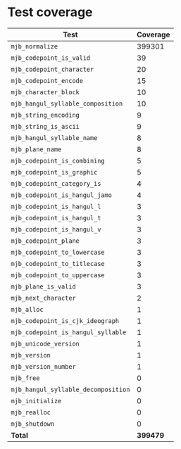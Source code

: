 # Test coverage

| Test                                | Coverage   |
| ----------------------------------- | ---------- |
| `mjb_normalize`                     | 399301     |
| `mjb_codepoint_is_valid`            | 39         |
| `mjb_codepoint_character`           | 20         |
| `mjb_codepoint_encode`              | 15         |
| `mjb_character_block`               | 10         |
| `mjb_hangul_syllable_composition`   | 10         |
| `mjb_string_encoding`               | 9          |
| `mjb_string_is_ascii`               | 9          |
| `mjb_hangul_syllable_name`          | 8          |
| `mjb_plane_name`                    | 8          |
| `mjb_codepoint_is_combining`        | 5          |
| `mjb_codepoint_is_graphic`          | 5          |
| `mjb_codepoint_category_is`         | 4          |
| `mjb_codepoint_is_hangul_jamo`      | 4          |
| `mjb_codepoint_is_hangul_l`         | 3          |
| `mjb_codepoint_is_hangul_t`         | 3          |
| `mjb_codepoint_is_hangul_v`         | 3          |
| `mjb_codepoint_plane`               | 3          |
| `mjb_codepoint_to_lowercase`        | 3          |
| `mjb_codepoint_to_titlecase`        | 3          |
| `mjb_codepoint_to_uppercase`        | 3          |
| `mjb_plane_is_valid`                | 3          |
| `mjb_next_character`                | 2          |
| `mjb_alloc`                         | 1          |
| `mjb_codepoint_is_cjk_ideograph`    | 1          |
| `mjb_codepoint_is_hangul_syllable`  | 1          |
| `mjb_unicode_version`               | 1          |
| `mjb_version`                       | 1          |
| `mjb_version_number`                | 1          |
| `mjb_free`                          | 0          |
| `mjb_hangul_syllable_decomposition` | 0          |
| `mjb_initialize`                    | 0          |
| `mjb_realloc`                       | 0          |
| `mjb_shutdown`                      | 0          |
| **Total**                           | **399479** |
